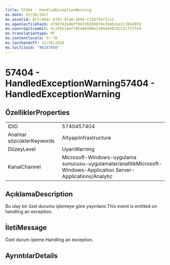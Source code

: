 ```yaml
---
title: 57404 - HandledExceptionWarning
ms.date: 03/30/2017
ms.assetid: 81fc404c-6341-4fa0-a58e-c32875471c12
ms.openlocfilehash: d799792ed6ff94f26b890f8e39d62ee2c394d9f6
ms.sourcegitcommit: bc293b14af795e0e999e3304dd40c0222cf2ffe4
ms.translationtype: MT
ms.contentlocale: tr-TR
ms.lasthandoff: 11/26/2020
ms.locfileid: "96247050"
---
```

# <a name="57404---handledexceptionwarning"></a><span data-ttu-id="652f6-102">57404 - HandledExceptionWarning</span><span class="sxs-lookup"><span data-stu-id="652f6-102">57404 - HandledExceptionWarning</span></span>

## <a name="properties"></a><span data-ttu-id="652f6-103">Özellikler</span><span class="sxs-lookup"><span data-stu-id="652f6-103">Properties</span></span>  
  
|||  
|-|-|  
|<span data-ttu-id="652f6-104">ID</span><span class="sxs-lookup"><span data-stu-id="652f6-104">ID</span></span>|<span data-ttu-id="652f6-105">57404</span><span class="sxs-lookup"><span data-stu-id="652f6-105">57404</span></span>|  
|<span data-ttu-id="652f6-106">Anahtar sözcükler</span><span class="sxs-lookup"><span data-stu-id="652f6-106">Keywords</span></span>|<span data-ttu-id="652f6-107">Altyapı</span><span class="sxs-lookup"><span data-stu-id="652f6-107">Infrastructure</span></span>|  
|<span data-ttu-id="652f6-108">Düzey</span><span class="sxs-lookup"><span data-stu-id="652f6-108">Level</span></span>|<span data-ttu-id="652f6-109">Uyarı</span><span class="sxs-lookup"><span data-stu-id="652f6-109">Warning</span></span>|  
|<span data-ttu-id="652f6-110">Kanal</span><span class="sxs-lookup"><span data-stu-id="652f6-110">Channel</span></span>|<span data-ttu-id="652f6-111">Microsoft-Windows-uygulama sunucusu-uygulamalar/analitik</span><span class="sxs-lookup"><span data-stu-id="652f6-111">Microsoft-Windows-Application Server-Applications/Analytic</span></span>|  
  
## <a name="description"></a><span data-ttu-id="652f6-112">Açıklama</span><span class="sxs-lookup"><span data-stu-id="652f6-112">Description</span></span>  

 <span data-ttu-id="652f6-113">Bu olay bir özel durumu işlemeye göre yayınlanır.</span><span class="sxs-lookup"><span data-stu-id="652f6-113">This event is emitted on handling an exception.</span></span>  
  
## <a name="message"></a><span data-ttu-id="652f6-114">İleti</span><span class="sxs-lookup"><span data-stu-id="652f6-114">Message</span></span>  

 <span data-ttu-id="652f6-115">Özel durum işleme.</span><span class="sxs-lookup"><span data-stu-id="652f6-115">Handling an exception.</span></span>  
  
## <a name="details"></a><span data-ttu-id="652f6-116">Ayrıntılar</span><span class="sxs-lookup"><span data-stu-id="652f6-116">Details</span></span>
